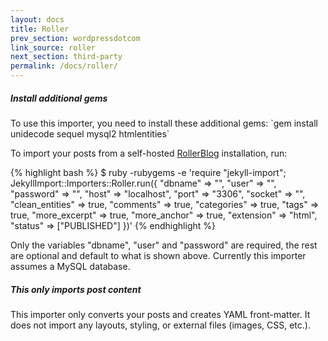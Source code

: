 ```yaml
---
layout: docs
title: Roller
prev_section: wordpressdotcom
link_source: roller
next_section: third-party
permalink: /docs/roller/
---
```

<div class="note info">
  <h5>Install additional gems</h5>
  <p>
    To use this importer, you need to install these additional gems:
    `gem install unidecode sequel mysql2 htmlentities`
  </p>
</div>

To import your posts from a self-hosted [RollerBlog](https://roller.apache.org/)
installation, run:

{% highlight bash %}
$ ruby -rubygems -e 'require "jekyll-import";
    JekyllImport::Importers::Roller.run({
      "dbname"         => "",
      "user"           => "",
      "password"       => "",
      "host"           => "localhost",
      "port"           => "3306",
      "socket"         => "",
      "clean_entities" => true,
      "comments"       => true,
      "categories"     => true,
      "tags"           => true,
      "more_excerpt"   => true,
      "more_anchor"    => true,
      "extension"      => "html",
      "status"         => ["PUBLISHED"]
    })'
{% endhighlight %}

Only the variables "dbname", "user" and "password" are required, the rest are optional and default to what is shown above. Currently this importer assumes a MySQL database.

<div class="note info">
  <h5>This only imports post content</h5>
  <p>
    This importer only converts your posts and creates YAML front-matter.
    It does not import any layouts, styling, or external files
    (images, CSS, etc.).
  </p>
</div>
